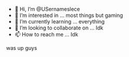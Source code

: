 - 👋 Hi, I’m @USernameslece
- 👀 I’m interested in ... most things but gaming
- 🌱 I’m currently learning ... everything
- 💞️ I’m looking to collaborate on ... Idk
- 📫 How to reach me ... Idk

<!---
USernameslece/USernameslece is a ✨ special ✨ repository because its `README.md` (this file) appears on your GitHub profile.
You can click the Preview link to take a look at your changes.
---> was up guys
